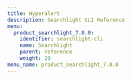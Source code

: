 ```yaml
---
title: Hyperalert
description: Searchlight CLI Reference
menu:
  product_searchlight_7.0.0:
    identifier: searchlight-cli
    name: Searchlight
    parent: reference
    weight: 20
menu_name: product_searchlight_7.0.0
---
```


